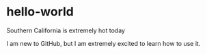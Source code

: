 # hello-world
Southern California is extremely hot today

I am new to GitHub, but I am extremely excited to learn how to use it. 
